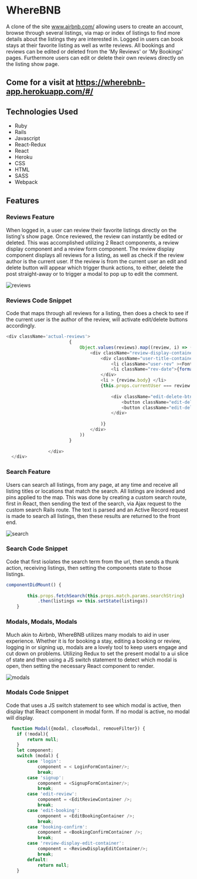 # WhereBNB
A clone of the site www.airbnb.com/ allowing users to create an account, browse through several listings, via map or index of listings to find more details about the listings they are interested in. Logged in users can book stays at their favorite listing as well as write reviews. All bookings and reviews can be edited or deleted from the 'My Reviews' or 'My Bookings' pages. Furthermore users can edit or delete their own reviews directly on the listing show page.  

## Come for a visit at https://wherebnb-app.herokuapp.com/#/

## Technologies Used

* Ruby
* Rails
* Javascript
* React-Redux
* React
* Heroku
* CSS
* HTML
* SASS
* Webpack

## Features

### Reviews Feature
When logged in, a user can review their favorite listings directly on the listing's show page. Once reviewed, the review can instantly be edited or deleted. This was accomplished utilizing 2 React components, a review display component and a review form component. The review display component displays all reviews for a listing, as well as check if the review author is the current user. If the review is from the current user an edit and delete button will appear which trigger thunk actions, to either, delete the post straight-away or to trigger a modal to pop up to edit the comment.


![reviews](https://user-images.githubusercontent.com/78226696/127342207-95830a45-8ebb-4ee3-a4d6-69224364a760.gif)

### Reviews Code Snippet
Code that maps through all reviews for a listing, then does a check to see if the current user is the author of the review, will activate edit/delete buttons accordingly.
```js
<div className='actual-reviews'>
                        { 
                            Object.values(reviews).map((review, i) => (
                                <div className="review-display-container" key={i}>
                                    <div className="user-title-container">
                                        <li className="user-rev" ><FontAwesomeIcon className="rev-user-icon"  icon={faUserCircle}  />{review.guest.first_name} </li>
                                        <li className="rev-date">{format(new Date(review.createdAt),'MMMM yyyy' )}</li>
                                    </div>
                                    <li > {review.body} </li>
                                    {this.props.currentUser === review.guest.id && (
                                        
                                        <div className="edit-delete-btns-container">
                                            <button className="edit-delete-review-btns" value={review.id} onClick={this.handleDelete}>Delete </button>
                                            <button className="edit-delete-review-btns" value={review.id} onClick={this.handleEdit}>Edit </button>
                                        </div>
                                    
                                    )}
                                </div>
                            ))
                        }
                    
                </div> 
  </div>
  ```


### Search Feature
Users can search all listings, from any page, at any time and receive all listing titles or locations that match the search. All listings are indexed and pins applied to the map. This was done by creating a custom search route, first in React, then sending the text of the search, via Ajax request to the custom search Rails route. The text is parsed and an Active Record request is made to search all listings, then these results are returned to the front end.

![search](https://user-images.githubusercontent.com/78226696/127343997-b35f31f1-a698-4fee-a1bd-0a849d80a7ab.gif)

### Search Code Snippet
Code that first isolates the search term from the url, then sends a thunk action, receiving listings, then setting the components state to those listings.
```js
componentDidMount() {
        
        this.props.fetchSearch(this.props.match.params.searchString)
            .then(listings => this.setState(listings))
    }
```

### Modals, Modals, Modals
Much akin to Airbnb, WhereBNB utilizes many modals to aid in user experience. Whether it is for booking a stay, editing a booking or review, logging in or signing up, modals are a lovely tool to keep users engage and cut down on problems. Utilizing Redux to set the present modal to a ui slice of state and then using a JS switch statement to detect which modal is open, then setting the necessary React component to render.

![modals](https://user-images.githubusercontent.com/78226696/127345674-0d06eedb-f8a0-49e4-a8a6-60ff6f5d15d4.gif)


### Modals Code Snippet
Code that uses a JS switch statement to see which modal is active, then display that React component in modal form. If no modal is active, no modal will display.
```js
  function Modal({modal, closeModal, removeFilter}) {
    if (!modal){
        return null;
    }
    let component;
    switch (modal) {
        case 'login':
            component = < LoginFormContainer/>;
            break;
        case 'signup':
            component = <SignupFormContainer/>;
            break;
        case 'edit-review':
            component = <EditReviewContainer />;
            break;
        case 'edit-booking':
            component = <EditBookingContainer />;
            break;
        case 'booking-confirm':
            component = <BookingConfirmContainer />;
            break;
        case 'review-display-edit-container':
            component = <ReviewDisplayEditContainer/>;
            break;
        default:
            return null;
    }
```

